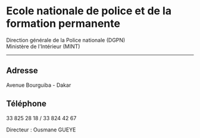 # Ecole nationale de police et de la formation permanente

Direction générale de la Police nationale (DGPN)  
Ministère de l'Intérieur (MINT)  

-------------------------------------------------------------------------------------

**Adresse**
-----------

Avenue Bourguiba - Dakar

**Téléphone**
-------------

33 825 28 18 / 33 824 42 67

Directeur : Ousmane GUEYE